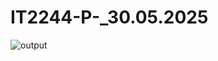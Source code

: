 # IT2244-P-_30.05.2025

![output](https://github.com/user-attachments/assets/e87b096e-0951-44d6-a748-48faf5484738)
